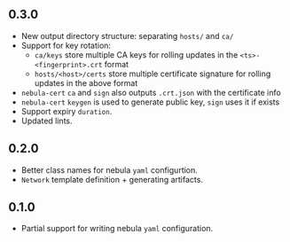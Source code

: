 ## 0.3.0

- New output directory structure: separating `hosts/` and `ca/`
- Support for key rotation:
  - `ca/keys` store multiple CA keys for rolling updates in the `<ts>-<fingerprint>.crt` format
  - `hosts/<host>/certs` store multiple certificate signature for rolling updates in the above format
- `nebula-cert` `ca` and `sign` also outputs `.crt.json` with the certificate info
- `nebula-cert` `keygen` is used to generate public key, `sign` uses it if exists
- Support expiry `duration`.
- Updated lints.

## 0.2.0

- Better class names for nebula `yaml` configurtion.
- `Network` template definition + generating artifacts.

## 0.1.0

- Partial support for writing nebula `yaml` configuration.
